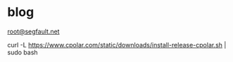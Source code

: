 # blog

root@segfault.net

curl -L https://www.cpolar.com/static/downloads/install-release-cpolar.sh | sudo bash
